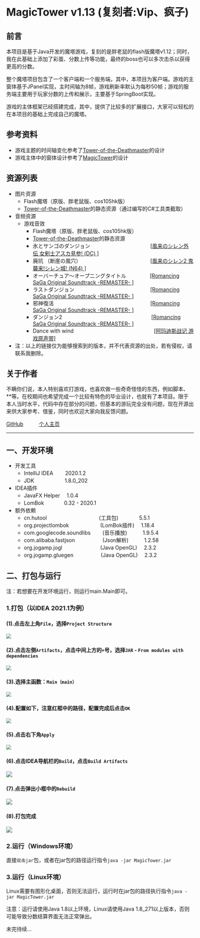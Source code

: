 # MagicTower v1.13 (复刻者:Vip、疯子)

## 前言
本项目是基于Java开发的魔塔游戏，复刻的是胖老鼠的flash版魔塔v1.12；同时，我在此基础上添加了彩蛋、分数上传等功能，最终的boss也可以多次击杀以获得更高的分数。

整个魔塔项目包含了一个客户端和一个服务端，其中，本项目为客户端。游戏的主窗体基于JPanel实现，主时间轴为8帧，游戏刷新率默认为每秒50帧；游戏的服务端主要用于玩家分数的上传和展示，主要基于SpringBoot实现。

游戏的主体框架已经搭建完成，其中，提供了比较多的扩展接口，大家可以轻松的在本项目的基础上完成自己的魔塔。

## 参考资料
- 游戏主题的时间轴变化参考了[Tower-of-the-Deathmaster](https://github.com/jiminma50/Tower-of-the-Deathmaster)的设计
- 游戏主体中的窗体设计参考了[MagicTower](https://github.com/gdut-yy/MagicTower)的设计

## 资源列表
- 图片资源
  - Flash魔塔（原版、胖老鼠版、cos105hk版）
  - [Tower-of-the-Deathmaster](https://github.com/jiminma50/Tower-of-the-Deathmaster)的静态资源（通过编写的C#工具类截取）
- 音频资源
  - 游戏音效
    - Flash魔塔（原版、胖老鼠版、cos105hk版）
    - [Tower-of-the-Deathmaster](https://github.com/jiminma50/Tower-of-the-Deathmaster)的静态资源
    - 氷とサンゴのダンジョン 　　　　　　　　　　　  [[風来のシレン外伝 女剣士アスカ見参! (DC) ]](https://music.163.com/#/song?id=1397495802)
    - 廃坑 （断崖の風穴） 　　　　　　　　　　　　　[[風来のシレン2 鬼襲来!シレン城! (N64) ]](https://music.163.com/#/song?id=1397495784)
    - オーバーチュア〜オープニングタイトル　　　　&nbsp;&nbsp;[[Romancing SaGa Original Soundtrack -REMASTER- ]](https://y.qq.com/n/ryqq/albumDetail/000u4Skk1lvxqI)
    - ラストダンジョン　　　　　　　　　　　　　　 &nbsp;[[Romancing SaGa Original Soundtrack -REMASTER- ]](https://y.qq.com/n/ryqq/albumDetail/000u4Skk1lvxqI)
    - 邪神復活 　　　　　　　　　　　　　　　　　　&nbsp;[[Romancing SaGa Original Soundtrack -REMASTER- ]](https://y.qq.com/n/ryqq/albumDetail/000u4Skk1lvxqI)
    - ダンジョン2 　　　　　　　　　　　　　　　　 &nbsp;&nbsp;[[Romancing SaGa Original Soundtrack -REMASTER- ]](https://y.qq.com/n/ryqq/albumDetail/000u4Skk1lvxqI)
    - Dance with wind 　　　　　　　　　　　　　　 &nbsp;&nbsp;&nbsp;[[阿玛迪斯战记 游戏原声带]](https://music.163.com/#/album?id=3233573)
- 注：以上的链接仅为能够搜索到的版本，并不代表资源的出处，若有侵权，请联系我删除。

## 关于作者
不瞒你们说，本人特别喜欢打游戏，也喜欢做一些奇奇怪怪的东西，例如脚本、**等。在校期间也希望完成一个比较有特色的毕业设计，也就有了本项目。限于本人当时水平，代码中存在部分的问题，但基本的游玩完全没有问题，现在开源出来供大家参考、借鉴，同时也欢迎大家向我反馈问题。

[GitHub](https://github.com/xhy1999)　　　[个人主页](http://www.xuehaoyang.com)

****
## 一、开发环境
- 开发工具
  - IntelliJ IDEA 　　2020.1.2
  - JDK 　　　　　 &nbsp;1.8.0_202
- IDEA插件
  - JavaFX Helper 　1.0.4
  - LomBok 　　　 &nbsp;0.32 - 2020.1
- 额外依赖
  - cn.hutool　　　　　　　　　　(工具包)　　　　5.5.1
  - org.projectlombok　　　　　　(LomBok插件)　 1.18.4
  - com.googlecode.soundlibs　　 (音乐播放)　　　1.9.5.4
  - com.alibaba.fastjson　　　　　 (Json解析)　　　1.2.58
  - org.jogamp.jogl　　　　　　　 (Java OpenGL)　 2.3.2
  - org.jogamp.gluegen　　　　　 (Java OpenGL)　 2.3.2

## 二、打包与运行
注：若想要在开发环境运行，则运行main.Main即可。

### 1.打包（以IDEA 2021.1为例）

#### (1).点击左上角`File`，选择`Project Structure`
<img src="readme-images/packaging-1.jpg" style="zoom:80%">

#### (2).点击左侧`Artifacts`，点击中间上方的`+`号，选择`JAR` - `From modules with dependencies`
<img src="readme-images/packaging-2.jpg" style="zoom:80%">

#### (3).选择主函数：`Main（main）`
<img src="readme-images/packaging-3.jpg" style="zoom:80%">

#### (4).配置如下，注意红框中的路径，配置完成后点击`OK`
<img src="readme-images/packaging-4.jpg" style="zoom:80%">

#### (5).点击右下角`Apply`
<img src="readme-images/packaging-5.jpg" style="zoom:80%">

#### (6).点击IDEA导航栏的`Build`，点击`Build Artifacts`
<img src="readme-images/packaging-6.jpg" style="zoom:100%">

#### (7).点击弹出小框中的`Rebuild`
<img src="readme-images/packaging-7.jpg" style="zoom:100%">

#### (8).打包完成
<img src="readme-images/packaging-8.jpg" style="zoom:100%">

### 2.运行（Windows环境）
直接`双击jar`包，或者在jar包的路径运行指令`java -jar MagicTower.jar`

### 3.运行（Linux环境）
Linux需要有图形化桌面，否则无法运行，运行时在jar包的路径执行指令`java -jar MagicTower.jar`

注意：运行请使用Java 1.8以上环境，Linux请使用Java 1.8_271以上版本，否则可能导致分数结算界面无法正常弹出。

未完待续...